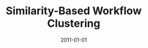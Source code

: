 ---
title: 'Similarity-Based Workflow Clustering'
collection: publications
permalink: /publication/2011-wf-clustering
excerpt: ''
date: 2011-01-01
venue: 'Journal of Computational Interdisciplinary Sciences, vol. 2, pp. 23-35'
paperurl: ''
authors: 'V. Souza, F. Chirigati, K. Maia, E. Ogasawara, D. Oliveira, V. Braganholo, L. Murta, and M. Mattoso'
---